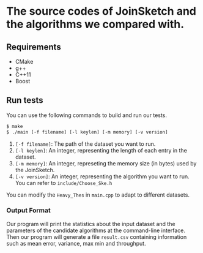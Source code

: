 # The source codes of JoinSketch and the algorithms we compared with.

## Requirements

- CMake
- g++
- C++11
- Boost

## Run tests

You can use the following commands to build and run our tests. 

```bash
$ make
$ ./main [-f filename] [-l keylen] [-m memory] [-v version]
```

1. `[-f filename]`: The path of the dataset you want to run. 
2. `[-l keylen]`: An integer, representing the length of each entry in the dataset.
3. `[-m memory]`: An integer, represeting the memory size (in bytes) used by the JoinSketch. 
4. `[-v version]`: An integer, representing the algorithm you want to run. You can refer to `include/Choose_Ske.h`

You can modify the `Heavy_Thes` in `main.cpp` to adapt to different datasets.

### Output Format

Our program will print the statistics about the input dataset and the parameters of the candidate algorithms at the command-line interface. Then our program will generate a file `result.csv` containing information such as mean error, variance, max min and throughput.
